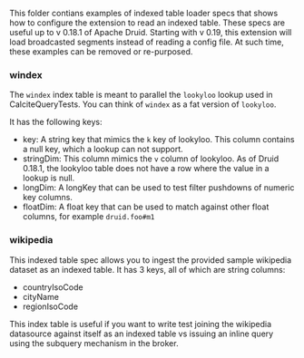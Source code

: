 <!--
  ~ Copyright (c) 2019 Imply Data, Inc. All rights reserved.
  ~
  ~ This software is the confidential and proprietary information
  ~  of Imply Data, Inc.
  -->

This folder contians examples of indexed table loader specs that shows how to
configure the extension to read an indexed table. These specs are useful up to
v 0.18.1 of Apache Druid. Starting with v 0.19, this extension will load
broadcasted segments instead of reading a config file. At such time, these
examples can be removed or re-purposed.

### windex

The `windex` index table is meant to parallel the `lookyloo` lookup used in
CalciteQueryTests. You can think of `windex` as a fat version of `lookyloo`.

It has the following keys:
- key: A string key that mimics the `k` key of lookyloo. This column contains
a null key, which a lookup can not support.
- stringDim: This column mimics the `v` column of lookyloo. As of Druid 0.18.1,
the lookyloo table does not have a row where the value in a lookup is null.
- longDim: A longKey that can be used to test filter pushdowns of numeric key
columns.
- floatDim: A float key that can be used to match against other float columns,
for example `druid.foo#m1`

### wikipedia

This indexed table spec allows you to ingest the provided sample wikipedia
dataset as an indexed table. It has 3 keys, all of which are string columns:
- countryIsoCode
- cityName
- regionIsoCode

This index table is useful if you want to write test joining the wikipedia
datasource against itself as an indexed table vs issuing an inline query using the subquery mechanism in the broker.

